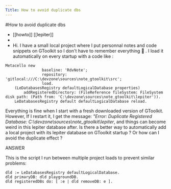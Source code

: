 ---Title: How to avoid duplicate dbs---#How to avoid duplicate dbs- [[howto]] [[lepiter]]- [](https://discord.com/channels/729445214812504107/755319168504692778/1027063920713814046)- Hi. I have a small local project where I put personnal notes and code snippets on GToolkit so I don't have to remember everything 🙂 . I load it automatically on every startup with a code like : 
```smalltalk
Metacello new
                baseline: 'RdvNote';
                repository: 'gitlocal:///C:\devzone\sources\note_gtoolkit\src';
                load.
    (LeDatabasesRegistry defaultLogicalDatabase properties)
        addRegisteredDirectory: (FileReference fileSystem: FileSystem disk path: (Path from: 'C:\devzone\sources\note_gtoolkit\lepiter')).
    LeDatabasesRegistry default defaultLogicalDatabase reload.
````
Everything is fine when I start with a fresh downloaded version of GToolkit. However, If I restart it, I get the message: *"Error: Duplicate Registered Database: C:\devzone\sources\note_gtoolkit\lepiter*, and things can become weird in this lepiter database after. 
Is there a better way to automatically add a local project with its lepiter database on GToolkit startup ? Or how can I avoid the duplicate effect ?

ANSWER

This is the script I run between multiple project loads to prevent similar problems:
```smalltalk
dld := LeDatabasesRegistry defaultLogicalDatabase.
dld primaryDB: dld playgroundDB.
dld registeredDBs do: [ :e | dld removeDB: e ].
```